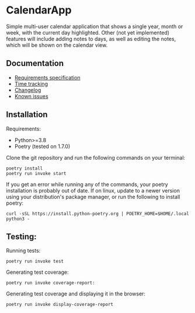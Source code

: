 # CalendarApp
Simple multi-user calendar application that shows a single year, month or week, with the current day highlighted. Other (not yet implemented) features will include adding notes to days, as well as editing the notes, which will be shown on the calendar view.

## Documentation
- [Requirements specification](./dokumentaatio/requirements_specification.md)
- [Time tracking](./dokumentaatio/time_tracking.md)
- [Changelog](./dokumentaatio/changelog.md)
- [Known issues](./dokumentaatio/known_issues.md)

## Installation
Requirements:
- Python>=3.8
- Poetry (tested on 1.7.0)

Clone the git repository and run the following commands on your terminal:
```
poetry install
poetry run invoke start
```
If you get an error while running any of the commands, your poetry installation is probably out of date. If on linux, update to a newer version using your distribution's package manager, or run the following to install poetry:
```
curl -sSL https://install.python-poetry.org | POETRY_HOME=$HOME/.local python3 -
```

## Testing:
Running tests:
```
poetry run invoke test
```
Generating test coverage:
```
poetry run invoke coverage-report:
```
Generating test coverage and displaying it in the browser:
```
poetry run invoke display-coverage-report
```
